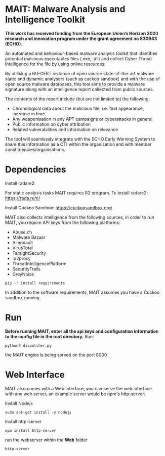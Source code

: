 # MAIT: Malware Analysis and Intelligence Toolkit

**This work has received funding from the European Union’s Horizon 2020 research and innovation program under the grant agreement no 830943 (ECHO).**

An automated and behaviour-based malware analysis toolkit that identifies potential malicious executables files (.exe, .dll) and collect Cyber Threat Intelligence for the file by using online resources.  

By utilising a BU-CERT instance of open source state-of-the-art malware static and dynamic analysers (such as cuckoo sandbox) and with the use of open source malware databases, this tool aims to provide a malware signature along with an intelligence report collected from public sources.  

The contents of the report include (but are not limited to) the following;  

* Chronological data about the malicious file, i.e. first appearance, increase in time  
* Any weaponisation in any APT campaigns or cyberattacks in general 
* Public information on cyber attribution 
* Related vulnerabilities and information on relevance 

The tool will seamlessly integrate with the ECHO Early Warning System to share this information as a CTI within the organisation and with member constituencies/organisations. 

# Dependencies
Install radare2: 

For static analysis tasks MAIT requires R2 program. To install radare2:
https://rada.re/n/

Install Cuckoo Sandbox:
https://cuckoosandbox.org/

MAIT also collects intelligence from the following sources, in order to run MAIT, you require API keys from the following platforms: 

* Abuse.ch
* Malware Bazaar
* AlienVault
* VirusTotal
* FarsightSecurity
* Ip2proxy
* ThreatIntelligencePlatform
* SecurityTrails
* GreyNoise

```
pip -r install requirements
```

In addition to the software requirements, MAIT assumes you have a Cuckoo sandbox running. 

# Run
**Before running MAIT, enter all the api keys and configuration information to the config file in the root directory.**
Run:

```
python3 dispatcher.py
```
the MAIT engine is being served on the port 8000. 

# Web Interface
MAIT also comes with a Web interface, you can serve the web interface with any web server, an example server would be npm's http-server:

Install Nodejs 
```
sudo apt-get install -y nodejs
```
Install http-server
```
npm install http-server
```
run the webserver within the **Web** folder
```
http-server
```










